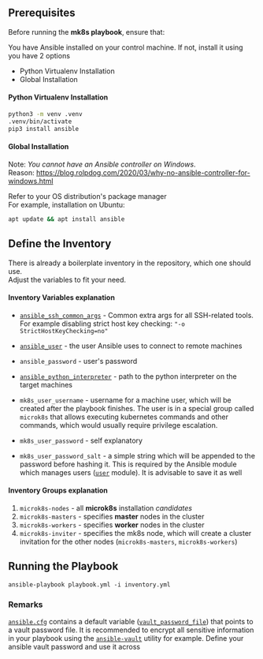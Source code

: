 ## Prerequisites

Before running the **mk8s playbook**, ensure that:

You have Ansible installed on your control machine. If not, install it using you have 2 options
 - Python Virtualenv Installation
 - Global Installation

#### Python Virtualenv Installation

```bash
python3 -m venv .venv
.venv/bin/activate
pip3 install ansible
```

#### Global Installation

Note: *You cannot have an Ansible controller on Windows*.  
Reason: https://blog.rolpdog.com/2020/03/why-no-ansible-controller-for-windows.html

Refer to your OS distribution's package manager  
For example, installation on Ubuntu:
```bash
apt update && apt install ansible
```

## Define the Inventory

There is already a boilerplate inventory in the repository, which one should use.  
Adjust the variables to fit your need.

#### Inventory Variables explanation

- [`ansible_ssh_common_args`](https://docs.ansible.com/ansible/latest/reference_appendices/config.html#default-vault-password-file) - Common extra args for all SSH-related tools. For example disabling strict host key checking: `"-o StrictHostKeyChecking=no"`

- [`ansible_user`](https://docs.ansible.com/ansible/latest/reference_appendices/special_variables.html#term-ansible_user) - the user Ansible uses to connect to remote machines
- `ansible_password` - user's password
- [`ansible_python_interpreter`](https://docs.ansible.com/ansible/latest/reference_appendices/python_3_support.html#using-python-3-on-the-managed-machines-with-commands-and-playbooks) - path to the python interpreter on the target machines

- `mk8s_user_username` - username for a machine user, which will be created after the playbook finishes. The user is in a special group called `microk8s` that allows executing kubernetes commands and other commands, which would usually require privilege escalation.
- `mk8s_user_password` - self explanatory
- `mk8s_user_password_salt` - a simple string which will be appended to the password before hashing it. This is required by the Ansible module which manages users ([`user`](https://docs.ansible.com/ansible/latest/collections/ansible/builtin/user_module.html) module). It is advisable to save it as well

#### Inventory Groups explanation

1. `microk8s-nodes` - all **microk8s** installation *candidates*
2. `microk8s-masters` - specifies **master** nodes in the cluster
4. `microk8s-workers` - specifies **worker** nodes in the cluster
3. `microk8s-inviter` - specifies the mk8s node, which will create a cluster invitation for the other nodes (`microk8s-masters`, `microk8s-workers`)

## Running the Playbook

```
ansible-playbook playbook.yml -i inventory.yml
```


### Remarks

[`ansible.cfg`](https://docs.ansible.com/ansible/latest/reference_appendices/config.html) contains a default variable ([`vault_password_file`](https://docs.ansible.com/ansible/latest/reference_appendices/config.html#default-vault-password-file)) that points to a vault password file. It is recommended to encrypt all sensitive information in your playbook using the [`ansible-vault`](https://docs.ansible.com/ansible/latest/cli/ansible-vault.html) utility for example. Define your ansible vault password and use it across
